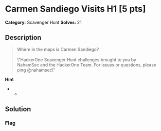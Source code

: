 # Carmen Sandiego Visits H1 [5 pts]

**Category:** Scavenger Hunt
**Solves:** 21

## Description
>Where in the maps is Carmen Sandiego?<br><br>\\"HackerOne Scavenger Hunt challenges brought to you by NahamSec and the HackerOne Team. For issues or questions, please ping @nahamsec\\"

**Hint**
* -

## Solution

### Flag

